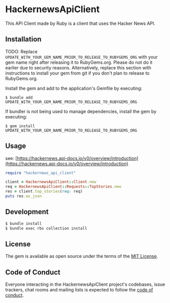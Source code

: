 # HackernewsApiClient

This API Client made by Ruby is a client that uses the Hacker News API.

## Installation

TODO: Replace `UPDATE_WITH_YOUR_GEM_NAME_PRIOR_TO_RELEASE_TO_RUBYGEMS_ORG` with your gem name right after releasing it to RubyGems.org. Please do not do it earlier due to security reasons. Alternatively, replace this section with instructions to install your gem from git if you don't plan to release to RubyGems.org.

Install the gem and add to the application's Gemfile by executing:

    $ bundle add UPDATE_WITH_YOUR_GEM_NAME_PRIOR_TO_RELEASE_TO_RUBYGEMS_ORG

If bundler is not being used to manage dependencies, install the gem by executing:

    $ gem install UPDATE_WITH_YOUR_GEM_NAME_PRIOR_TO_RELEASE_TO_RUBYGEMS_ORG

## Usage

see: [https://hackernews.api-docs.io/v0/overview/introduction](https://hackernews.api-docs.io/v0/overview/introduction)

```ruby
require "hackernews_api_client"

client = HackernewsApiClient::Client.new
req = HackernewsApiClient::Requests::TopStories.new
res = client.top_stories(req: req)
puts res.as_json
```

## Development

```sh
$ bundle install
$ bundle exec rbs collection install
```

## License

The gem is available as open source under the terms of the [MIT License](https://opensource.org/licenses/MIT).

## Code of Conduct

Everyone interacting in the HackernewsApiClient project's codebases, issue trackers, chat rooms and mailing lists is expected to follow the [code of conduct](https://github.com/[USERNAME]/hackernews_api_client/blob/master/CODE_OF_CONDUCT.md).
